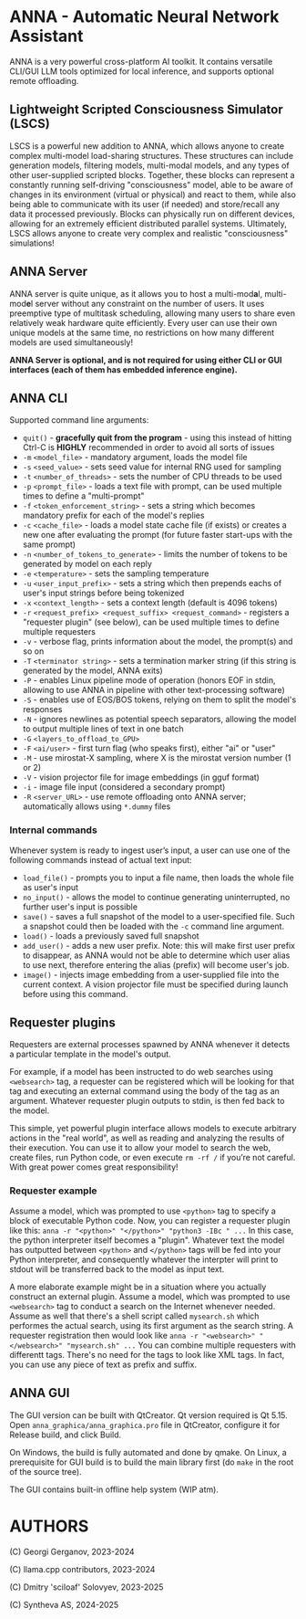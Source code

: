 # ANNA - Automatic Neural Network Assistant

ANNA is a very powerful cross-platform AI toolkit. It contains versatile CLI/GUI LLM tools optimized for local inference, and supports optional remote offloading.

## Lightweight Scripted Consciousness Simulator (LSCS)

LSCS is a powerful new addition to ANNA, which allows anyone to create complex multi-model load-sharing structures. These structures can include generation models, filtering models, multi-modal models, and any types of other user-supplied scripted blocks. Together, these blocks can represent a constantly running self-driving "consciousness" model, able to be aware of changes in its environment (virtual or physical) and react to them, while also being able to communicate with its user (if needed) and store/recall any data it processed previously. Blocks can physically run on different devices, allowing for an extremely efficient distributed parallel systems. Ultimately, LSCS allows anyone to create very complex and realistic "consciousness" simulations!

## ANNA Server

ANNA server is quite unique, as it allows you to host a multi-mod**a**l, multi-mod**e**l server without any constraint on the number of users. It uses preemptive type of multitask scheduling, allowing many users to share even relatively weak hardware quite efficiently. Every user can use their own unique models at the same time, no restrictions on how many different models are used simultaneously!

**ANNA Server is optional, and is not required for using either CLI or GUI interfaces (each of them has embedded inference engine).**

## ANNA CLI

Supported command line arguments:
* `quit()` - **gracefully quit from the program** - using this instead of hitting Ctrl-C is **HIGHLY** recommended in order to avoid all sorts of issues
* `-m` `<model_file>` - mandatory argument, loads the model file
* `-s` `<seed_value>` - sets seed value for internal RNG used for sampling
* `-t` `<number_of_threads>` - sets the number of CPU threads to be used
* `-p` `<prompt_file>` - loads a text file with prompt, can be used multiple times to define a "multi-prompt"
* `-f` `<token_enforcement_string>` - sets a string which becomes mandatory prefix for each of the model's replies
* `-c` `<cache_file>` - loads a model state cache file (if exists) or creates a new one after evaluating the prompt (for future faster start-ups with the same prompt)
* `-n` `<number_of_tokens_to_generate>` - limits the number of tokens to be generated by model on each reply
* `-e` `<temperature>` - sets the sampling temperature
* `-u` `<user_input_prefix>` - sets a string which then prepends eachs of user's input strings before being tokenized
* `-x` `<context_length>` - sets a context length (default is 4096 tokens)
* `-r` `<request_prefix> <request_suffix> <request_command>` - registers a "requester plugin" (see below), can be used multiple times to define multiple requesters
* `-v` - verbose flag, prints information about the model, the prompt(s) and so on
* `-T` `<terminator string>` - sets a termination marker string (if this string is generated by the model, ANNA exits)
* `-P` - enables Linux pipeline mode of operation (honors EOF in stdin, allowing to use ANNA in pipeline with other text-processing software)
* `-S` - enables use of EOS/BOS tokens, relying on them to split the model's responses
* `-N` - ignores newlines as potential speech separators, allowing the model to output multiple lines of text in one batch
* `-G` `<layers_to_offload_to_GPU>`
* `-F` `<ai/user>` - first turn flag (who speaks first), either "ai" or "user"
* `-M` - use mirostat-X sampling, where X is the mirostat version number (1 or 2)
* `-V` - vision projector file for image embeddings (in gguf format)
* `-i` - image file input (considered a secondary prompt)
* `-R` `<server_URL>` - use remote offloading onto ANNA server; automatically allows using `*.dummy` files


### Internal commands

Whenever system is ready to ingest user’s input, a user can use one of the following commands instead of actual text input:
* `load_file()` - prompts you to input a file name, then loads the whole file as user's input
* `no_input()` - allows the model to continue generating uninterrupted, no further user's input is possible
* `save()` - saves a full snapshot of the model to a user-specified file. Such a snapshot could then be loaded with the `-c` command line argument.
* `load()` - loads a previously saved full snapshot
* `add_user()` - adds a new user prefix. Note: this will make first user prefix to disappear, as ANNA would not be able to determine which user alias to use next, therefore entering the alias (prefix) will become user's job.
* `image()` - injects image embedding from a user-supplied file into the current context. A vision projector file must be specified during launch before using this command.

## Requester plugins

Requesters are external processes spawned by ANNA whenever it detects a particular template in the model's output.

For example, if a model has been instructed to do web searches using `<websearch>` tag, a requester can be registered which will be looking for that tag and executing an external command using the body of the tag as an argument. Whatever requester plugin outputs to stdin, is then fed back to the model.

This simple, yet powerful plugin interface allows models to execute arbitrary actions in the "real world", as well as reading and analyzing the results of their execution. You can use it to allow your model to search the web, create files, run Python code, or even execute `rm -rf /` if you’re not careful. With great power comes great responsibility!

### Requester example
Assume a model, which was prompted to use `<python>` tag to specify a block of executable Python code. Now, you can register a requester plugin like this: `anna -r "<python>" "</python>" "python3 -IBc " ...`  In this case, the python interpreter itself becomes a "plugin". Whatever text the model has outputted between `<python>` and `</python>` tags will be fed into your Python interpreter, and consequently whatever the interpter will print to stdout will be transferred back to the model as input text.

A more elaborate example might be in a situation where you actually construct an external plugin. Assume a model, which was prompted to use `<websearch>` tag to conduct a search on the Internet whenever needed. Assume as well that there's a shell script called `mysearch.sh` which performes the actual search, using its first argument as the search string. A requester registration then would look like `anna -r "<websearch>" "</websearch>" "mysearch.sh" ...`
You can combine multiple requesters with differentt tags. There's no need for the tags to look like XML tags. In fact, you can use any piece of text as prefix and suffix.

## ANNA GUI

The GUI version can be built with QtCreator. Qt version required is Qt 5.15. Open `anna_graphica/anna_graphica.pro` file in QtCreator, configure it for Release build, and click Build.

On Windows, the build is fully automated and done by qmake. On Linux, a prerequisite for GUI build is to build the main library first (do `make` in the root of the source tree).

The GUI contains built-in offline help system (WIP atm).


# AUTHORS

(C) Georgi Gerganov, 2023-2024

(C) llama.cpp contributors, 2023-2024

(C) Dmitry 'sciloaf' Solovyev, 2023-2025

(C) Syntheva AS, 2024-2025
